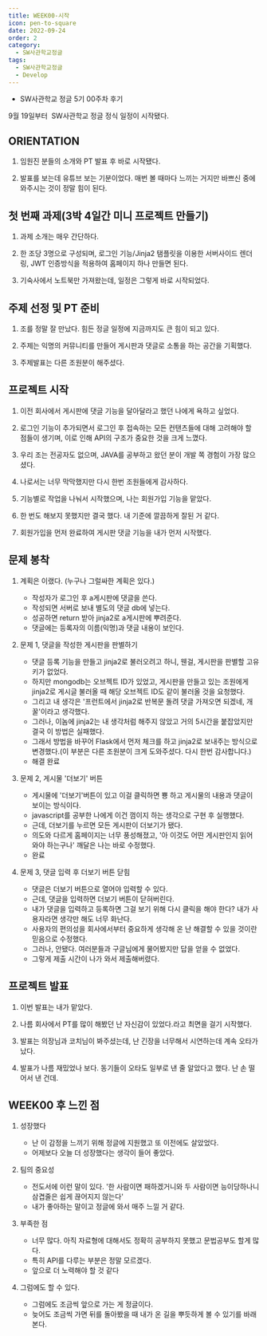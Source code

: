 ```yaml
---
title: WEEK00-시작
icon: pen-to-square
date: 2022-09-24
order: 2
category:
  - SW사관학교정글
tags:
  - SW사관학교정글
  - Develop
---
```


- SW사관학교 정글 5기 00주차 후기
<!-- more -->

9월 19일부터  SW사관학교 정글 정식 일정이 시작됐다.

## ORIENTATION

1) 임원진 분들의 소개와 PT 발표 후 바로 시작됐다.

2) 발표를 보는데 유튜브 보는 기분이었다. 매번 볼 때마다 느끼는 거지만 바쁘신 중에 와주시는 것이 정말 힘이 된다.

## 첫 번째 과제(3박 4일간 미니 프로젝트 만들기)

1) 과제 소개는 매우 간단하다.

2) 한 조당 3명으로 구성되며, 로그인 기능/Jinja2 탬플릿을 이용한 서버사이드 렌더링, JWT 인증방식을 적용하여 홈페이지 하나 만들면 된다.

3) 기숙사에서 노트북만 가져왔는데, 일정은 그렇게 바로 시작되었다.

## 주제 선정 및 PT 준비

1) 조를 정말 잘 만났다. 힘든 정글 일정에 지금까지도 큰 힘이 되고 있다.

2) 주제는 익명의 커뮤니티를 만들어 게시판과 댓글로 소통을 하는 공간을 기획했다.

3) 주제발표는 다른 조원분이 해주셨다.

## 프로젝트 시작

1) 이전 회사에서 게시판에 댓글 기능을 달아달라고 했던 나에게 욕하고 싶었다.

2) 로그인 기능이 추가되면서 로그인 후 접속하는 모든 컨탠츠들에 대해 고려해야 할 점들이 생기며, 이로 인해 API의 구조가 중요한 것을 크게 느꼈다.

3) 우리 조는 전공자도 없으며, JAVA를 공부하고 왔던 분이 개발 쪽 경험이 가장 많으셨다.

4) 나로서는 너무 막막했지만 다시 한번 조원들에게 감사하다.

5) 기능별로 작업을 나눠서 시작했으며, 나는 회원가입 기능을 맡았다.

6) 한 번도 해보지 못했지만 결국 했다. 내 기준에 깔끔하게 잘된 거 같다.

7) 회원가입을 먼저 완료하여 게시판 댓글 기능을 내가 먼저 시작했다.

## 문제 봉착

1) 계획은 이랬다. (누구나 그럴싸한 계획은 있다.)

    - 작성자가 로그인 후 a게시판에 댓글을 쓴다.
    - 작성되면 서버로 보내 별도의 댓글 db에 넣는다.
    - 성공하면 return 받아 jinja2로 a게시판에 뿌려준다.
    - 댓글에는 등록자의 이름(익명)과 댓글 내용이 보인다.

2) 문제 1, 댓글을 작성한 게시판을 판별하기

    - 댓글 등록 기능을 만들고 jinja2로 불러오려고 하니, 웬걸, 게시판을 판별할 고유 키가 없었다.
    - 하지만 mongodb는 오브젝트 ID가 있었고, 게시판을 만들고 있는 조원에게 jinja2로 게시글 불러올 때 해당 오브젝트 ID도 같이 불러올 것을 요청했다.
    - 그리고 내 생각은 '프런트에서 jinja2로 반복문 돌려 댓글 가져오면 되겠네, 개꿀'이라고 생각했다.
    - 그러나, 이놈에 jinja2는 내 생각처럼 해주지 않았고 거의 5시간을 붙잡았지만 결국 이 방법은 실패했다.
    - 그래서 방법을 바꾸어 Flask에서 먼저 체크를 하고 jinja2로 보내주는 방식으로 변경했다.(이 부분은 다른 조원분이 크게 도와주셨다. 다시 한번 감사합니다.)
    - 해결 완료

3) 문제 2, 게시물 '더보기' 버튼

    - 게시물에 '더보기'버튼이 있고 이걸 클릭하면 뿅 하고 게시물의 내용과 댓글이 보이는 방식이다.
    - javascript를 공부한 나에게 이건 껌이지 하는 생각으로 구현 후 실행했다.
    - 근데, 더보기를 누르면 모든 게시판이 더보기가 됐다.
    - 의도와 다르게 홈페이지는 너무 풍성해졌고, '아 이것도 어떤 게시판인지 읽어 와야 하는구나' 깨달은 나는 바로 수정했다.
    - 완료

4) 문제 3, 댓글 입력 후 더보기 버튼 닫힘

    - 댓글은 더보기 버튼으로 열어야 입력할 수 있다.
    - 근데, 댓글을 입력하면 더보기 버튼이 닫혀버린다.
    - 내가 댓글을 입력하고 등록하면 그걸 보기 위해 다시 클릭을 해야 한다? 내가 사용자라면 생각만 해도 너무 화난다.
    - 사용자의 편의성을 회사에서부터 중요하게 생각해 온 난 해결할 수 있을 것이란 믿음으로 수정했다.
    - 그러나, 안됐다. 여러분들과 구글님에게 물어봤지만 답을 얻을 수 없었다.
    - 그렇게 제출 시간이 나가 와서 제출해버렸다.

## 프로젝트 발표

1) 이번 발표는 내가 맡았다.

2) 나름 회사에서 PT를 많이 해봤던 난 자신감이 있었다.라고 최면을 걸기 시작했다.

3) 발표는 의장님과 코치님이 봐주셨는데, 난 긴장을 너무해서 시연하는데 계속 오타가 났다.

4) 발표가 나름 재밌었나 보다. 동기들이 오타도 일부로 낸 줄 알았다고 했다. 난 손 떨어서 낸 건데.

## WEEK00 후 느낀 점

1) 성장했다

    - 난 이 감정을 느끼기 위해 정글에 지원했고 또 이전에도 살았었다.
    - 어제보다 오늘 더 성장했다는 생각이 들어 좋았다.

2) 팀의 중요성

    - 전도서에 이런 말이 있다. '한 사람이면 패하겠거니와 두 사람이면 능이당하나니 삼겹줄은 쉽게 끊어지지 않는다'
    - 내가 좋아하는 말이고 정글에 와서 매주 느낄 거 같다.

3) 부족한 점

    - 너무 많다. 아직 자료형에 대해서도 정확히 공부하지 못했고 문법공부도 할게 많다.
    - 특히 API를 다루는 부분은 정말 모르겠다.
    - 앞으로 더 노력해야 할 것 같다

4) 그럼에도 할 수 있다.

    - 그럼에도 조금씩 앞으로 가는 게 정글이다.
    - 늦어도 조금씩 가면 뒤를 돌아봤을 때 내가 온 길을 뿌듯하게 볼 수 있기를 바래본다.